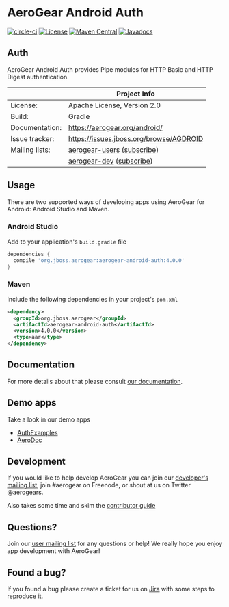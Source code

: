 # AeroGear Android Auth

[![circle-ci](https://img.shields.io/circleci/project/github/aerogear/aerogear-android-auth/master.svg)](https://circleci.com/gh/aerogear/aerogear-android-auth)
[![License](https://img.shields.io/badge/-Apache%202.0-blue.svg)](https://opensource.org/s/Apache-2.0)
[![Maven Central](https://img.shields.io/maven-central/v/org.jboss.aerogear/aerogear-android-auth.svg)](http://search.maven.org/#search%7Cga%7C1%7Caerogear-android-auth)
[![Javadocs](http://www.javadoc.io/badge/org.jboss.aerogear/aerogear-android-auth.svg?color=blue)](http://www.javadoc.io/doc/org.jboss.aerogear/aerogear-android-auth)

## Auth

AeroGear Android Auth provides Pipe modules for HTTP Basic and HTTP Digest authentication.

|                 | Project Info  |
| --------------- | ------------- |
| License:        | Apache License, Version 2.0  |
| Build:          | Gradle  |
| Documentation:  | https://aerogear.org/android/  |
| Issue tracker:  | https://issues.jboss.org/browse/AGDROID  |
| Mailing lists:  | [aerogear-users](http://aerogear-users.1116366.n5.nabble.com/) ([subscribe](https://lists.jboss.org/mailman/listinfo/aerogear-users))  |
|                 | [aerogear-dev](http://aerogear-dev.1069024.n5.nabble.com/) ([subscribe](https://lists.jboss.org/mailman/listinfo/aerogear-dev))  |

## Usage

There are two supported ways of developing apps using AeroGear for Android: Android Studio and Maven.

### Android Studio

Add to your application's `build.gradle` file

```groovy
dependencies {
  compile 'org.jboss.aerogear:aerogear-android-auth:4.0.0'
}
```

### Maven

Include the following dependencies in your project's `pom.xml`


```xml
<dependency>
  <groupId>org.jboss.aerogear</groupId>
  <artifactId>aerogear-android-auth</artifactId>
  <version>4.0.0</version>
  <type>aar</type>
</dependency>
```

## Documentation

For more details about that please consult [our documentation](http://aerogear.org/android/).

## Demo apps

Take a look in our demo apps

* [AuthExamples](https://github.com/aerogear/aerogear-android-cookbook/blob/master/AuthExamples)
* [AeroDoc](https://github.com/aerogear/aerogear-android-cookbook/blob/master/AeroDoc)

## Development

If you would like to help develop AeroGear you can join our [developer's mailing list](https://lists.jboss.org/mailman/listinfo/aerogear-dev), join #aerogear on Freenode, or shout at us on Twitter @aerogears.

Also takes some time and skim the [contributor guide](http://aerogear.org/docs/guides/Contributing/)

## Questions?

Join our [user mailing list](https://lists.jboss.org/mailman/listinfo/aerogear-users) for any questions or help! We really hope you enjoy app development with AeroGear!

## Found a bug?

If you found a bug please create a ticket for us on [Jira](https://issues.jboss.org/browse/AGDROID) with some steps to reproduce it.

